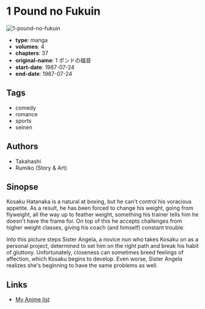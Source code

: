 # 1 Pound no Fukuin

![1-pound-no-fukuin](https://cdn.myanimelist.net/images/manga/2/19250.jpg)

-   **type**: manga
-   **volumes**: 4
-   **chapters**: 37
-   **original-name**: 1 ポンドの福音
-   **start-date**: 1987-07-24
-   **end-date**: 1987-07-24

## Tags

-   comedy
-   romance
-   sports
-   seinen

## Authors

-   Takahashi
-   Rumiko (Story & Art)

## Sinopse

Kosaku Hatanaka is a natural at boxing, but he can't control his voracious appetite. As a result, he has been forced to change his weight, going from flyweight, all the way up to feather weight, something his trainer tells him he doesn't have the frame for. On top of this he accepts challenges from higher weight classes, giving his coach (and himself) constant trouble.

Into this picture steps Sister Angela, a novice nun who takes Kosaku on as a personal project, determined to set him on the right path and break his habit of gluttony. Unfortunately, closeness can sometimes breed feelings of affection, which Kosaku begins to develop. Even worse, Sister Angela realizes she's beginning to have the same problems as well.

## Links

-   [My Anime list](https://myanimelist.net/manga/844/1_Pound_no_Fukuin)
